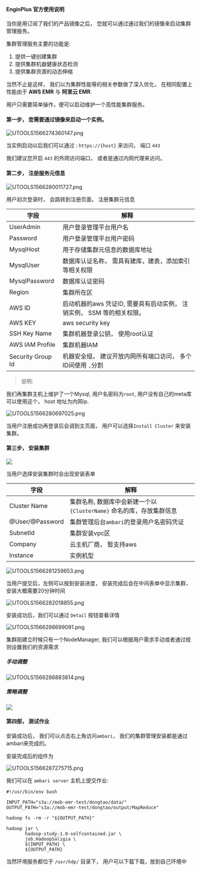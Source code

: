 #### EnginPlus 官方使用说明


当你是用订阅了我们的产品镜像之后， 您就可以通过通过我们的镜像来启动集群管理服务。

集群管理服务主要的功能是:

1. 提供一键创建集群
2. 提供集群机器健康状态检测
3. 提供集群资源的动态伸缩

当然不止是这样， 我们以为集群性能等的相关参数做了深入优化， 在相同配置上性能由于 **AWS EMR** 与 **阿里云 EMR**.

用户只需要简单操作，便可以启动维护一个高性能集群服务。

#### 第一步， 您需要通过镜像来启动一个实例。

![UTOOLS1566274360147.png](https://github.com/engine-plus/document/blob/master/jpg/4600e56c0e3342cb27d03ffbe9996d0c.png?raw=true)

当实例启动以后我们可以通过 : `https://{host}` 来访问， 端口 `443`

我们建议您开启 `443` 的外网访问端口， 或者是通过内网代理来访问。

#### 第二步， 注册服务元信息

![UTOOLS1566280011727.png](https://github.com/engine-plus/document/blob/master/jpg/953d5264192dd8cd3add7c7b0ee5ac44.png?raw=true)

用户初次登录时， 会跳转到注册页面， 注册集群元信息

字段 | 解释
--- | ---
UserAdmin | 用户登录管理平台用户名
Password | 用户登录管理平台用户密码
MysqlHost | 用于存储集群元信息的数据库地址
MysqlUser | 数据库认证名称， 需具有建库，建表，添加索引等相关权限
MysqlPassword | 数据库认证密码
Region | 集群所在区
AWS ID | 启动机器的aws 凭证ID, 需要具有启动实例， 注销实例， SSM 等的相关权限。
AWS KEY | aws security key
SSH Key Name | 集群机器登录公钥， 使用root认证
AWS IAM Profile | 集群机器IAM
Security Group Id | 机器安全组， 建议开放内网所有端口访问， 多个ID间使用 `,`分割

> 说明: 

我们再集群主机上维护了一个Mysql, 用户名密码为`root`, 用户没有自己的meta库可以使用这个， host 地址为内网ip.

![UTOOLS1566280697025.png](https://github.com/engine-plus/document/blob/master/jpg/75a6216a1cae843d9cc0407e788ce90b.png?raw=true)

当用户注册成功再登录后会调到主页面， 用户可以选择`Install Cluster` 来安装集群。


#### 第三步， 安装集群

![](https://github.com/engine-plus/document/blob/master/jpg/d87e8473068e10c836cc912e411353a0.png?raw=true)
 
 当用户选择安装集群时会出现安装表单
 
 字段 | 解释
 --- | ---
 Cluster Name | 集群名称, 数据库中会新建一个以 `{ClusterName}` 命名的库，存放集群信息
 @User/@Password | 集群管理后台`ambari`的登录用户名密码凭证
 SubnetId | 集群安装vpc区
 Company | 云主机厂商， 暂支持aws
 Instance | 实例机型
 
 
 ![UTOOLS1566281259653.png](https://github.com/engine-plus/document/blob/master/jpg/627ed80f16be85aa3bce4986470f9e9a.png?raw=true)
 
 当用户提交后，左侧可以按到安装进度， 安装完成后会在中间表单中显示集群， 安装大概需要20分钟时间
 
 ![UTOOLS1566282018855.png](https://github.com/engine-plus/document/blob/master/jpg/bec7e6926683884e141254aaedd5a698.png?raw=true)
 
 安装成功后，我们可以通过 `Detail` 按钮查看详情
 
 ![UTOOLS1566286699091.png](https://github.com/engine-plus/document/blob/master/jpg/800515ac420a0fae7e11e75b75fd84ad.png?raw=true)
 
 集群刚建立时候只有一个NodeManager, 我们可以根据用户需求手动或者通过规则设置我们的资源需求
 
 ##### 手动调整
 
 ![UTOOLS1566286883814.png](https://github.com/engine-plus/document/blob/master/jpg/2e6929887c1d5a75f0c1061b1e843121.png?raw=true)
 
 ##### 策略调整
 
![](https://github.com/engine-plus/document/blob/master/jpg/4745150917c78128eec62c11e19390cc.png?raw=true)

#### 第四部， 测试作业

安装成功后， 我们可以点击右上角访问`ambari`， 我们的集群管理安装都是通过ambari来完成的。

安装完成后的组件为

![UTOOLS1566287275715.png](https://github.com/engine-plus/document/blob/master/jpg/828db6e9982c689a56079df19596771a.png?raw=true)


我们可以在 `ambari server` 主机上提交作业: 


```
#!/usr/bin/env bash

INPUT_PATH="s3a://mob-emr-test/dongtao/data/"
OUTPUT_PATH="s3a://mob-emr-test/dongtao/output/MapReduce"

hadoop fs -rm -r "${OUTPUT_PATH}"

hadoop jar \
       hadoop-study-1.0-selfcontained.jar \
       job.HadoopSaligia \
       ${INPUT_PATH} \
       ${OUTPUT_PATH}
```

当然环境服务都位于 `/usr/hdp/` 目录下， 用户可以下载下载，放到自己环境中



